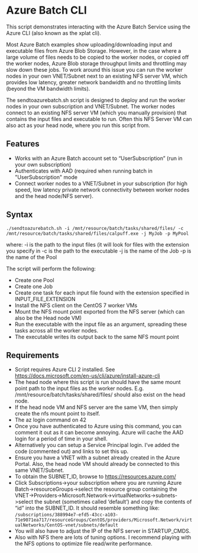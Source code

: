 # Azure Batch CLI     
This script demonstrates interacting with the Azure Batch Service using the Azure CLI (also known as the xplat cli).  

Most Azure Batch examples show uploading/downloading input and executable files from Azure Blob Storage. However, in the case where a large volume of files needs to be copied to the worker nodes, or copied off the worker nodes, Azure Blob storage throughput limits and throttling may slow down these jobs. To work around this issue you can run the worker nodes in your own VNET/Subnet next to an existing NFS server VM, which provides low latency, greater network bandwidth and no throttling limits (beyond the VM bandwidth limits). 

The sendtoazurebatch.sh script is designed to deploy and run the worker nodes in your own subscription and VNET/Subnet. The worker nodes connect to an existing NFS server VM (which you manually provision) that contains the input files and executable to run. Often this NFS Server VM can also act as your head node, where you run this script from. 

## Features
- Works with an Azure Batch account set to “UserSubscription” (run in your own subscription)
- Authenticates with AAD (required when running batch in "UserSubscription" mode
- Connect worker nodes to a VNET/Subnet in your subscription (for high speed, low latency private network connectivity between worker nodes and the head node/NFS server).

## Syntax   
`./sendtoazurebatch.sh -i /mnt/resource/batch/tasks/shared/files/ -c /mnt/resource/batch/tasks/shared/files/calpuff.exe -j MyJob -p MyPool`

where:
-i is the path to the input files (it will look for files with the extension you specify in 
-c is the path to the executable
-j is the name of the Job
-p is the name of the Pool

The script will perform the following:

- Create one Pool
- Create one Job
- Create one task for each input file found with the extension specified in INPUT_FILE_EXTENSION
- Install the NFS client on the CentOS 7 worker VMs
- Mount the NFS mount point exported from the NFS server (which can also be the Head node VM)
- Run the executable with the input file as an argument, spreading these tasks across all the worker nodes.
- The executable writes its output back to the same NFS mount point

## Requirements
- Script requires Azure CLI 2 installed. See https://docs.microsoft.com/en-us/cli/azure/install-azure-cli
-	The head node where this script is run should have the same mount point path to the input files as the worker nodes. E.g. /mnt/resource/batch/tasks/shared/files/ should also exist on the head node.
  -	If the head node VM and NFS server are the same VM, then simply create the nfs mount point to itself. 
-	The az login command on 42
  -	Once you have authenticated to Azure using this command, you can comment it out as it can become annoying. Azure will cache the AAD login for a period of time in your shell. 
  - Alternatively you can setup a Service Principal login. I’ve added the code (commented out) and links to set this up. 
-	Ensure you have a VNET with a subnet already created in the Azure Portal. Also, the head node VM should already be connected to this same VNET/Subnet.  
-	To obtain the SUBNET_ID, browse to https://resources.azure.com/
  -	Click Subscriptions->your subscription where you are running Azure Batch->resourceGroups->select the resource group containing the VNET->Providers->Microsoft.Network->virtualNetworks->subnets->select the subnet (sometimes called ‘default’) and copy the contents of “id” into the SUBNET_ID. It should resemble something like: `/subscriptions/388994e7-efd5-43cc-a103-71e9071ea717/resourceGroups/CentOS/providers/Microsoft.Network/virtualNetworks/CentOS-vnet/subnets/default`
- You will also have to adjust the IP of the NFS server in STARTUP_CMDS. 
-	Also with NFS there are lots of tuning options. I recommend playing with the NFS options to optimize file read/write performance. 


